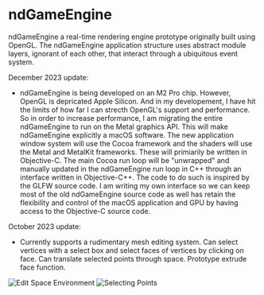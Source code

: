 # ndGameEngine

 ndGameEngine a real-time rendering engine prototype originally built using OpenGL. The ndGameEngine application structure uses abstract module layers, ignorant of each other, that interact through a ubiquitous event system.

December 2023 update:
- ndGameEngine is being developed on an M2 Pro chip. However, OpenGL is depricated Apple Silicon. And in my developement, I have hit the limits of how far I can strecth OpenGL's support and performance. So in order to increase performance, I am migrating the entire ndGameEngine to run on the Metal graphics API. This will make ndGameEngine explicitly a macOS software. The new application window system will use the Cocoa framework and the shaders will use the Metal and MetalKit frameworks. These will primiarily be written in Objective-C. The main Cocoa run loop will be "unwrapped" and manually updated in the ndGameEngine run loop in C++ through an interface written in Objective-C++. The code to do such is inspired by the GLFW source code. I am writing my own interface so we can keep most of the old ndGameEngine source code as well has retain the flexibility and control of the macOS application and GPU by having access to the Objective-C source code.

 October 2023 update:
 - Currently supports a rudimentary mesh editing system. Can select vertices with a select box and select faces of vertices by clicking on face. Can translate selected points through space. Prototype extrude face function.
 
 ![Edit Space Environment](https://github.com/Ben-Rutkowski/ndGameEngine/assets/70175023/f7512520-5b66-4442-b19c-e205ba0d43a1)
 ![Selecting Points](https://github.com/Ben-Rutkowski/ndGameEngine/assets/70175023/b8ca2e05-4adb-4bef-9eda-81efb49098f7)
